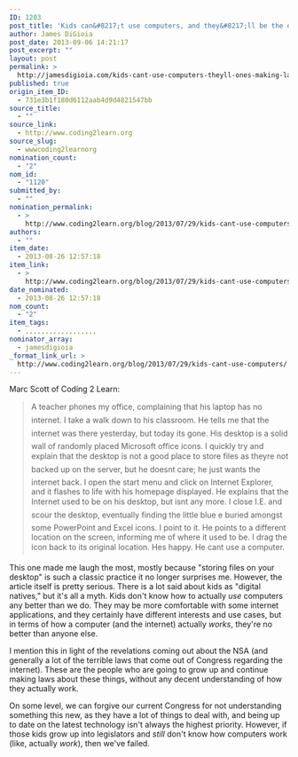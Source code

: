 ```yaml
---
ID: 1203
post_title: 'Kids can&#8217;t use computers, and they&#8217;ll be the ones making laws soon'
author: James DiGioia
post_date: 2013-09-06 14:21:17
post_excerpt: ""
layout: post
permalink: >
  http://jamesdigioia.com/kids-cant-use-computers-theyll-ones-making-laws-soon/
published: true
origin_item_ID:
  - 731e3b1f180d6112aab4d9d4821547bb
source_title:
  - ""
source_link:
  - http://www.coding2learn.org
source_slug:
  - wwwcoding2learnorg
nomination_count:
  - "2"
nom_id:
  - "1120"
submitted_by:
  - ""
nomination_permalink:
  - >
    http://www.coding2learn.org/blog/2013/07/29/kids-cant-use-computers/
authors:
  - ""
item_date:
  - 2013-08-26 12:57:18
item_link:
  - >
    http://www.coding2learn.org/blog/2013/07/29/kids-cant-use-computers/
date_nominated:
  - 2013-08-26 12:57:18
nom_count:
  - "2"
item_tags:
  - ,,,,,,,,,,,,,,,,,,
nominator_array:
  - jamesdigioia
_format_link_url: >
  http://www.coding2learn.org/blog/2013/07/29/kids-cant-use-computers/
---
```

Marc Scott of Coding 2 Learn:

> A teacher phones my office, complaining that his laptop has no internet. I take a walk down to his classroom. He tells me that the internet was there yesterday, but today its gone. His desktop is a solid wall of randomly placed Microsoft office icons. I quickly try and explain that the desktop is not a good place to store files as theyre not backed up on the server, but he doesnt care; he just wants the internet back. I open the start menu and click on Internet Explorer, and it flashes to life with his homepage displayed. He explains that the Internet used to be on his desktop, but isnt any more. I close I.E. and scour the desktop, eventually finding the little blue e buried amongst some PowerPoint and Excel icons. I point to it. He points to a different location on the screen, informing me of where it used to be. I drag the icon back to its original location. Hes happy. He cant use a computer.

This one made me laugh the most, mostly because "storing files on your desktop" is such a classic practice it no longer surprises me. However, the article itself is pretty serious. There is a lot said about kids as "digital natives," but it's all a myth. Kids don't know how to actually *use* computers any better than we do. They may be more comfortable with some internet applications, and they certainly have different interests and use cases, but in terms of how a computer (and the internet) actually *works*, they're no better than anyone else.

I mention this in light of the revelations coming out about the NSA (and generally a lot of the terrible laws that come out of Congress regarding the internet). These are the people who are going to grow up and continue making laws about these things, without any decent understanding of how they actually work.

On some level, we can forgive our current Congress for not understanding something this new, as they have a lot of things to deal with, and being up to date on the latest technology isn't always the highest priority. However, if those kids grow up into legislators and *still* don't know how computers work (like, actually *work*), then we've failed.